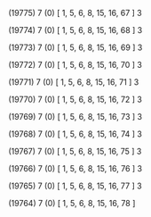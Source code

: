 (19775) 7 (0) [ 1, 5, 6, 8, 15, 16, 67 ] 3 


(19774) 7 (0) [ 1, 5, 6, 8, 15, 16, 68 ] 3 


(19773) 7 (0) [ 1, 5, 6, 8, 15, 16, 69 ] 3 


(19772) 7 (0) [ 1, 5, 6, 8, 15, 16, 70 ] 3 


(19771) 7 (0) [ 1, 5, 6, 8, 15, 16, 71 ] 3 


(19770) 7 (0) [ 1, 5, 6, 8, 15, 16, 72 ] 3 


(19769) 7 (0) [ 1, 5, 6, 8, 15, 16, 73 ] 3 


(19768) 7 (0) [ 1, 5, 6, 8, 15, 16, 74 ] 3 


(19767) 7 (0) [ 1, 5, 6, 8, 15, 16, 75 ] 3 


(19766) 7 (0) [ 1, 5, 6, 8, 15, 16, 76 ] 3 


(19765) 7 (0) [ 1, 5, 6, 8, 15, 16, 77 ] 3 


(19764) 7 (0) [ 1, 5, 6, 8, 15, 16, 78 ]  

